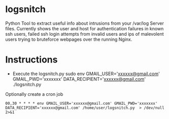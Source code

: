 # logsnitch
Python Tool to extract useful info about intrusions from your /var/log Server files.
Currently shows the user and host for authentication failures in known ssh users, failed ssh login attempts from invalid users and ips of malevolent users trying to bruteforce webpages over the running Nginx.

# Instructions
 * Execute the logsnitch.py sudo env GMAIL_USER='xxxxxx@gmail.com' GMAIL_PWD='xxxxxxx' DATA_RECIPIENT='xxxxxx@gmail.com' ./logsnitch.py 

Optionally create a cron job
```
00,30 * * * * env GMAIL_USER='xxxxxx@gmail.com' GMAIL_PWD='xxxxxxx' DATA_RECIPIENT='xxxxxx@gmail.com' /home/user/logsnitch.py  > /dev/null 2>&1
```
